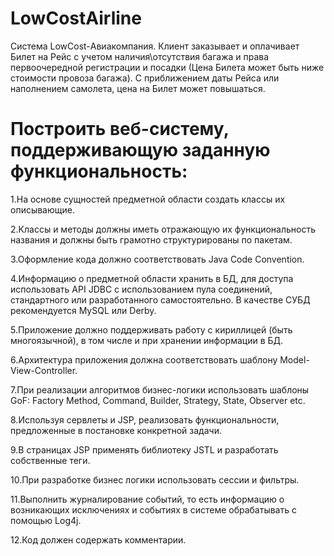 # LowCostAirline

Система LowCost-Авиакомпания. Клиент заказывает и оплачивает Билет на Рейс с учетом наличия\отсутствия багажа и права первоочередной регистрации и посадки (Цена Билета может быть ниже стоимости провоза багажа). С приближением даты Рейса или наполнением самолета, цена на Билет может повышаться.


# Построить веб-систему, поддерживающую заданную функциональность:
1.На основе сущностей предметной области создать классы их описывающие.

2.Классы и методы должны иметь отражающую их функциональность названия и должны быть грамотно структурированы по пакетам. 

3.Оформление кода должно соответствовать Java Code Convention.

4.Информацию о предметной области хранить в БД, для доступа использовать API JDBC с использованием пула соединений,
стандартного или разработанного самостоятельно. В качестве СУБД рекомендуется MySQL или Derby.

5.Приложение должно поддерживать работу с кириллицей (быть многоязычной), в том числе и при хранении информации в БД.

6.Архитектура приложения должна соответствовать шаблону Model-View-Controller.

7.При реализации алгоритмов бизнес-логики использовать шаблоны GoF: Factory Method, Command, Builder, Strategy, State, Observer etc.

8.Используя сервлеты и JSP, реализовать функциональности, предложенные в постановке конкретной задачи.

9.В страницах JSP применять библиотеку JSTL и разработать собственные теги.

10.При разработке бизнес логики использовать сессии и фильтры.

11.Выполнить журналирование событий, то есть информацию о возникающих исключениях и событиях в системе обрабатывать с помощью Log4j.

12.Код должен содержать комментарии.
